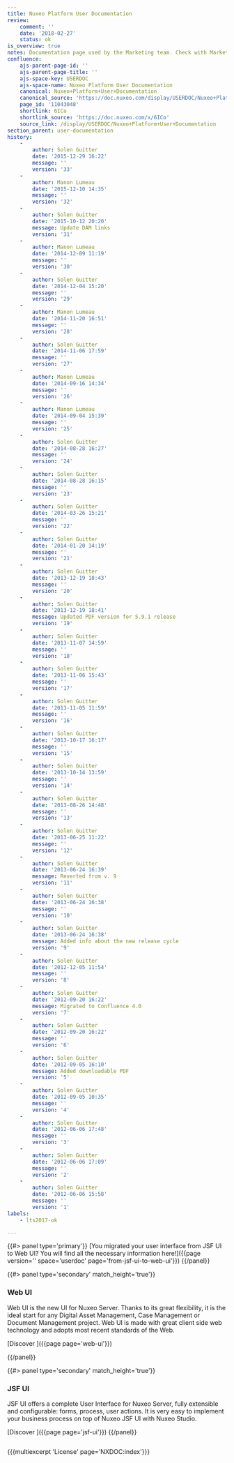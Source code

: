 ```yaml
---
title: Nuxeo Platform User Documentation
review:
    comment: ''
    date: '2018-02-27'
    status: ok
is_overview: true
notes: Documentation page used by the Marketing team. Check with Marketing before deleting or moving.
confluence:
    ajs-parent-page-id: ''
    ajs-parent-page-title: ''
    ajs-space-key: USERDOC
    ajs-space-name: Nuxeo Platform User Documentation
    canonical: Nuxeo+Platform+User+Documentation
    canonical_source: 'https://doc.nuxeo.com/display/USERDOC/Nuxeo+Platform+User+Documentation'
    page_id: '11043048'
    shortlink: 6ICo
    shortlink_source: 'https://doc.nuxeo.com/x/6ICo'
    source_link: /display/USERDOC/Nuxeo+Platform+User+Documentation
section_parent: user-documentation
history:
    -
        author: Solen Guitter
        date: '2015-12-29 16:22'
        message: ''
        version: '33'
    -
        author: Manon Lumeau
        date: '2015-12-10 14:35'
        message: ''
        version: '32'
    -
        author: Solen Guitter
        date: '2015-10-12 20:20'
        message: Update DAM links
        version: '31'
    -
        author: Manon Lumeau
        date: '2014-12-09 11:19'
        message: ''
        version: '30'
    -
        author: Solen Guitter
        date: '2014-12-04 15:20'
        message: ''
        version: '29'
    -
        author: Manon Lumeau
        date: '2014-11-20 16:51'
        message: ''
        version: '28'
    -
        author: Solen Guitter
        date: '2014-11-06 17:59'
        message: ''
        version: '27'
    -
        author: Manon Lumeau
        date: '2014-09-16 14:34'
        message: ''
        version: '26'
    -
        author: Manon Lumeau
        date: '2014-09-04 15:39'
        message: ''
        version: '25'
    -
        author: Solen Guitter
        date: '2014-08-28 16:27'
        message: ''
        version: '24'
    -
        author: Solen Guitter
        date: '2014-08-28 16:15'
        message: ''
        version: '23'
    -
        author: Solen Guitter
        date: '2014-03-26 15:21'
        message: ''
        version: '22'
    -
        author: Solen Guitter
        date: '2014-01-20 14:19'
        message: ''
        version: '21'
    -
        author: Solen Guitter
        date: '2013-12-19 18:43'
        message: ''
        version: '20'
    -
        author: Solen Guitter
        date: '2013-12-19 18:41'
        message: Updated PDF version for 5.9.1 release
        version: '19'
    -
        author: Solen Guitter
        date: '2013-11-07 14:59'
        message: ''
        version: '18'
    -
        author: Solen Guitter
        date: '2013-11-06 15:43'
        message: ''
        version: '17'
    -
        author: Solen Guitter
        date: '2013-11-05 11:59'
        message: ''
        version: '16'
    -
        author: Solen Guitter
        date: '2013-10-17 16:17'
        message: ''
        version: '15'
    -
        author: Solen Guitter
        date: '2013-10-14 13:59'
        message: ''
        version: '14'
    -
        author: Solen Guitter
        date: '2013-08-26 14:48'
        message: ''
        version: '13'
    -
        author: Solen Guitter
        date: '2013-06-25 11:22'
        message: ''
        version: '12'
    -
        author: Solen Guitter
        date: '2013-06-24 16:39'
        message: Reverted from v. 9
        version: '11'
    -
        author: Solen Guitter
        date: '2013-06-24 16:38'
        message: ''
        version: '10'
    -
        author: Solen Guitter
        date: '2013-06-24 16:38'
        message: Added info about the new release cycle
        version: '9'
    -
        author: Solen Guitter
        date: '2012-12-05 11:54'
        message: ''
        version: '8'
    -
        author: Solen Guitter
        date: '2012-09-20 16:22'
        message: Migrated to Confluence 4.0
        version: '7'
    -
        author: Solen Guitter
        date: '2012-09-20 16:22'
        message: ''
        version: '6'
    -
        author: Solen Guitter
        date: '2012-09-05 16:10'
        message: Added downloadable PDF
        version: '5'
    -
        author: Solen Guitter
        date: '2012-09-05 10:35'
        message: ''
        version: '4'
    -
        author: Solen Guitter
        date: '2012-06-06 17:48'
        message: ''
        version: '3'
    -
        author: Solen Guitter
        date: '2012-06-06 17:09'
        message: ''
        version: '2'
    -
        author: Solen Guitter
        date: '2012-06-06 15:58'
        message: ''
        version: '1'
labels:
    - lts2017-ok

---
```

{{#> panel type='primary'}}
[You migrated your user interface from JSF UI to Web UI? You will find all the necessary information here!]({{page version='' space='userdoc' page='from-jsf-ui-to-web-ui'}})
{{/panel}}
</div>
<div class="row" data-equalizer data-equalize-on="medium">
<div class="column medium-6">
{{#> panel type='secondary' match_height='true'}}

### Web UI

Web UI is the new UI for Nuxeo Server. Thanks to its great flexibility, it is the ideal start for any Digital Asset Management, Case Management or Document Management project. Web UI is made with great client side web technology and adopts most recent standards of the Web.

[Discover&nbsp;<i class="fa fa-long-arrow-right" aria-hidden="true"></i>]({{page page='web-ui'}})

{{/panel}}
</div>

<div class="column medium-6">
{{#> panel type='secondary' match_height='true'}}

### JSF UI

JSF UI offers a complete User Interface for Nuxeo Server, fully extensible and configurable: forms, process, user actions. It is very easy to implement your business process on top of Nuxeo JSF UI with Nuxeo Studio.

[Discover&nbsp;<i class="fa fa-long-arrow-right" aria-hidden="true"></i>]({{page page='jsf-ui'}})
{{/panel}}
</div>
</div>


{{{multiexcerpt 'License' page='NXDOC:index'}}}
